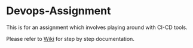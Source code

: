 Devops-Assignment
=================

This is for an assignment which involves playing around with CI-CD tools. 


Please refer to [Wiki](https://github.com/bhalothia/Devops-Assignment/wiki/DevOps-Assignment---Step-by-Step) for step by step documentation.

